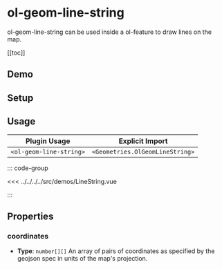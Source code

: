 # ol-geom-line-string

ol-geom-line-string can be used inside a ol-feature to draw lines on the map.

[[toc]]

## Demo

<script setup>
import LineString from "@demos/LineString.vue"
</script>
<ClientOnly>
<LineString />
</ClientOnly>

## Setup

<!--@include: ../../geometries.plugin.md-->

## Usage

| Plugin Usage            |         Explicit Import         |
| ----------------------- | :-----------------------------: |
| `<ol-geom-line-string>` | `<Geometries.OlGeomLineString>` |

::: code-group

<<< ../../../../src/demos/LineString.vue

:::

## Properties

### coordinates

- **Type**: `number[][]`
  An array of pairs of coordinates as specified by the geojson spec in units of the map's projection.
